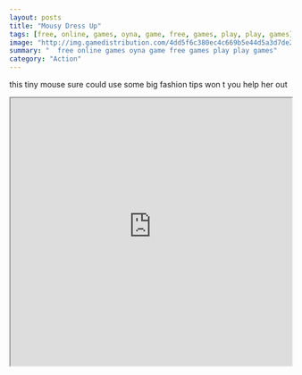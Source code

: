 ```yaml
---
layout: posts
title: "Mousy Dress Up"
tags: [free, online, games, oyna, game, free, games, play, play, games]
image: "http://img.gamedistribution.com/4dd5f6c380ec4c669b5e44d5a3d7de29.jpg"
summary: "  free online games oyna game free games play play games"
category: "Action"
---
```


this tiny mouse sure could use some big fashion tips won t you help her out

<iframe width="100%" height="480px;" src="http://flash.gamedistribution.com?game=4dd5f6c380ec4c669b5e44d5a3d7de29"></iframe>